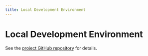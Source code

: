 ```yaml
---
title: Local Development Environment
---
```


# Local Development Environment

See the [project GitHub repository](https://github.com/wpsh/wpsh-local) for details.
